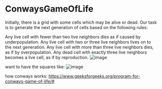 # ConwaysGameOfLife
Initially, there is a grid with some cells which may be alive or dead. Our task is to generate the next generation of cells based on the following rules: 

Any live cell with fewer than two live neighbors dies as if caused by underpopulation.
Any live cell with two or three live neighbors lives on to the next generation.
Any live cell with more than three live neighbors dies, as if by overpopulation.
Any dead cell with exactly three live neighbors becomes a live cell, as if by reproduction.
![image](https://github.com/Jaron-Wilson/ConwaysGameOfLife/assets/78304954/b84569c6-6eb8-4ee1-a856-dbecf11fbcef)

want to have the squares like:
![image](https://github.com/Jaron-Wilson/ConwaysGameOfLife/assets/78304954/2cab7a1e-3a1e-496e-8fcb-317386411016)

how conways works:
https://www.geeksforgeeks.org/program-for-conways-game-of-life/#


